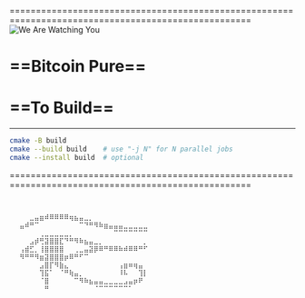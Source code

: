 ====================================================================================================
![We Are Watching You](https://github.com/user-attachments/assets/3509987d-7b89-4f1e-82b8-235cb57fa841)

# ==Bitcoin Pure==
# ==To Build==
--------------------------------------------------------------------------------------------------

```bash
cmake -B build
cmake --build build    # use "-j N" for N parallel jobs
cmake --install build  # optional
```
====================================================================================================

```bash⠀⠀⠀⠀⠀⠀⠀⠀⠀⠀⠀⠀⠀⠀⠀⠀⠀⠀⠀⠀⠀⠀⠀⠀⠀⠀⠀⠀⠀⠀
⠀⠀⠀⠀⠀⠀⠀⠀⠀⠀⠀⠀⠀⠀⠀⠀⠀⠀⠀⠀⠀⠀⠀⠀⠀⠀⠀⠀⠀⠀
⠀⠀⠀⠀⠀⠀⠀⠀⠀⠀⠀⠀⠀⠀⠀⠀⠀⠀⠀⠀⠀⠀⠀⠀⠀⠀⠀⠀⠀⠀
⠀⠀⠀⠀⣀⣤⣶⠾⠿⠿⠿⠿⢶⣦⣤⣀⡀⠀⠀⠀⠀⠀⠀⠀⠀⠀⠀⠀⠀⠀
⠀⠀⣤⠾⠛⠉⠀⠀⠀⠀⠀⠀⠀⠀⠉⠙⠛⠻⠷⣶⣤⣤⣤⣀⣀⣀⣀⣀⠀⠀
⠀⠀⠀⠀⠀⠀⢀⣀⣀⣀⣀⣀⡀⠀⠀⠀⠀⠀⠀⠀⠀⠉⠉⠉⠉⠉⠉⠉⠀⠀
⠀⠀⠀⠀⣠⡾⢛⣽⣿⣿⣏⠙⠛⠻⠷⣦⣤⣀⡀⠀⠀⠀⠀⠀⠀⠀⠀⡀⠀⠀
⠀⠀⢠⣾⣋⡀⢸⣿⣿⣿⣿⠀⠀⢀⣀⣤⣽⡿⠿⠛⠿⠿⠷⠾⠿⠿⠛⠋⠀⠀
⠀⠀⠻⠛⠛⠻⣶⣽⣿⣿⣿⡶⠿⠛⠋⠉⠀⠀⠀⠀⠀⠀⠀⠀⠀⠀⠀⠀⠀⠀
⠀⠀⠀⠀⠀⠀⣠⣿⡏⠻⣷⣄⠀⠀⠀⠀⠀⠀⠀⠀⠀⠀⢠⣶⠶⢶⣤⠀⠀⠀
⠀⠀⠀⠀⠀⠀⢹⣯⠁⠀⠈⠛⢷⣤⡀⠀⠀⠀⠀⠀⠀⠀⠸⠧⠀⠀⢹⡇⠀⠀
⠀⠀⠀⠀⠀⠀⠈⣿⠀⠀⠀⠀⠀⠉⠻⠷⣦⣤⣤⣀⣀⣀⣀⣠⣤⡶⠟⠀⠀⠀
⠀⠀⠀⠀⠀⠀⠀⠛⠀⠀⠀⠀⠀⠀⠀⠀⠀⠈⠉⠉⠉⠉⠉⠉⠁⠀⠀⠀⠀⠀
⠀⠀⠀⠀⠀⠀⠀⠀⠀⠀⠀⠀⠀⠀⠀⠀⠀⠀⠀⠀⠀⠀⠀⠀⠀⠀⠀⠀⠀⠀
⠀⠀⠀⠀⠀⠀⠀⠀⠀⠀⠀⠀⠀⠀⠀⠀⠀⠀⠀⠀⠀⠀⠀⠀⠀⠀⠀⠀⠀⠀
```
